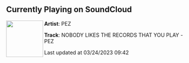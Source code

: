 ## Currently Playing on SoundCloud

[<img align="left" width="100" src="https://i1.sndcdn.com/avatars-mcaZ2mP3lc1D99V6-3C2mDQ-t500x500.jpg">](https://soundcloud.com/user-131280077/nobody-like-the-records-that-you-play-pez-remix)

**Artist**: PEZ 

**Track**: NOBODY LIKES THE RECORDS THAT YOU PLAY -PEZ

Last updated at 03/24/2023 09:42
